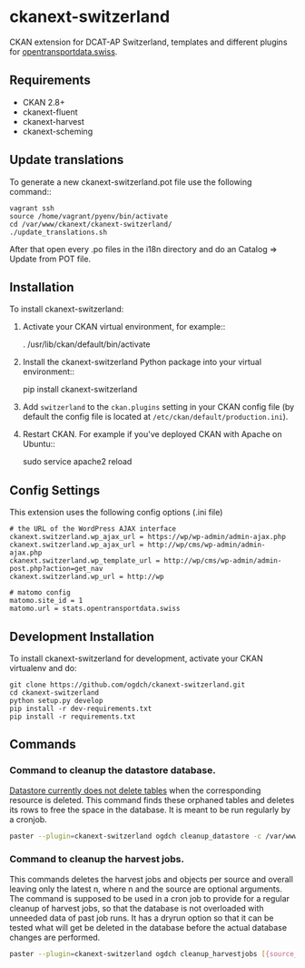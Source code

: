 ckanext-switzerland
===================

CKAN extension for DCAT-AP Switzerland, templates and different plugins for [opentransportdata.swiss](https://opentransportdata.swiss).

## Requirements

- CKAN 2.8+
- ckanext-fluent
- ckanext-harvest
- ckanext-scheming

## Update translations

To generate a new ckanext-switzerland.pot file use the following command::

    vagrant ssh
    source /home/vagrant/pyenv/bin/activate
    cd /var/www/ckanext/ckanext-switzerland/
    ./update_translations.sh

After that open every .po files in the i18n directory and do an Catalog => Update from POT file.

## Installation

To install ckanext-switzerland:

1. Activate your CKAN virtual environment, for example::

     . /usr/lib/ckan/default/bin/activate

2. Install the ckanext-switzerland Python package into your virtual environment::

     pip install ckanext-switzerland

3. Add ``switzerland`` to the ``ckan.plugins`` setting in your CKAN
   config file (by default the config file is located at
   ``/etc/ckan/default/production.ini``).

4. Restart CKAN. For example if you've deployed CKAN with Apache on Ubuntu::

     sudo service apache2 reload


## Config Settings

This extension uses the following config options (.ini file)

    # the URL of the WordPress AJAX interface
    ckanext.switzerland.wp_ajax_url = https://wp/wp-admin/admin-ajax.php
    ckanext.switzerland.wp_ajax_url = http://wp/cms/wp-admin/admin-ajax.php
    ckanext.switzerland.wp_template_url = http://wp/cms/wp-admin/admin-post.php?action=get_nav
    ckanext.switzerland.wp_url = http://wp

    # matomo config
    matomo.site_id = 1
    matomo.url = stats.opentransportdata.swiss


## Development Installation

To install ckanext-switzerland for development, activate your CKAN virtualenv and
do:

    git clone https://github.com/ogdch/ckanext-switzerland.git
    cd ckanext-switzerland
    python setup.py develop
    pip install -r dev-requirements.txt
    pip install -r requirements.txt


## Commands

### Command to cleanup the datastore database.
[Datastore currently does not delete tables](https://github.com/ckan/ckan/issues/3422) when the corresponding resource is deleted.
This command finds these orphaned tables and deletes its rows to free the space in the database.
It is meant to be run regularly by a cronjob.

```bash
paster --plugin=ckanext-switzerland ogdch cleanup_datastore -c /var/www/ckan/development.ini
```

### Command to cleanup the harvest jobs.
This commands deletes the harvest jobs and objects per source and overall leaving only the latest n,
where n and the source are optional arguments. The command is supposed to be used in a cron job to
provide for a regular cleanup of harvest jobs, so that the database is not overloaded with unneeded data
of past job runs. It has a dryrun option so that it can be tested what will get be deleted in the
database before the actual database changes are performed.

```bash
paster --plugin=ckanext-switzerland ogdch cleanup_harvestjobs [{source_id}] [--keep={n}}] [--dryrun] -c /var/www/ckan/development.ini
```
